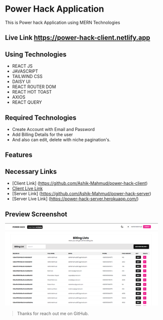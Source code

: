 # Power Hack Application

This is Power hack Application using MERN Technologies

## Live Link <https://power-hack-client.netlify.app>

## Using Technologies

- REACT JS
- JAVASCRIPT
- TAILWIND CSS
- DAISY UI
- REACT ROUTER DOM
- REACT HOT TOAST
- AXIOS
- REACT QUERY

## Required Technologies

- Create Account with Email and Password
- Add Billing Details for the user
- And also can edit, delete with niche pagination's.

## Features

## Necessary Links

- [Client Link] (https://github.com/Ashik-Mahmud/power-hack-client)
- [Client Live Link](https://power-hack-client.netlify.app/)
- [Server Link] (https://github.com/Ashik-Mahmud/power-hack-server)
- [Server Live Link] (https://power-hack-server.herokuapp.com/)

## Preview Screenshot

![imageScreenshot](./preview.png)

> Thanks for reach out me on GitHub.
